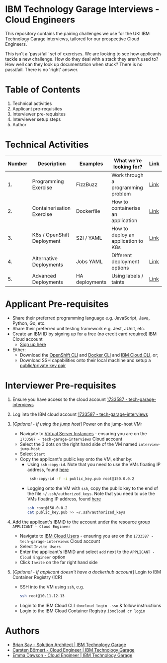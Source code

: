 # IBM Technology Garage Interviews - Cloud Engineers

This repository contains the pairing challenges we use for the UKI IBM Technology Garage interviews, tailored for our prospective Cloud Engineers.

This isn't a 'pass/fail' set of exercises. We are looking to see how applicants tackle a new challenge. How do they deal with a stack they aren't used to? How well can they look up documentation when stuck? There is no pass\fail. There is no 'right' answer.

# Table of Contents

1. Technical activities
2. Applicant pre-requisites
3. Interviewer pre-requisites
4. Interviewer setup steps
5. Author

# Technical Activities

| Number | Description                | Examples       | What we're looking for?             | Link                                                                                            |
| ------ | -------------------------- | -------------- | ----------------------------------- | ----------------------------------------------------------------------------------------------- |
| 1.     | Programming Exercise       | FizzBuzz       | Work through a programming problem  | [Link](https://github.com/briansay/tech-activities/tree/main/1-programming-challenge/fizz-buzz) |
| 2.     | Containerisation Exercise  | Dockerfile     | How to containerise an application  | [Link](https://github.com/briansay/tech-activities/tree/main/2-containerise)                    |
| 3.     | K8s / OpenShift Deployment | S2I / YAML     | How to deploy an application to K8s | [Link](https://github.com/briansay/tech-activities/tree/main/3-k8s-deployment)                  |
| 4.     | Alternative Deployments    | Jobs YAML      | Different deployment options        | [Link](https://github.com/briansay/tech-activities/tree/main/4-alternative-deployment)          |
| 5.     | Advanced Deployments       | HA deployments | Using labels / taints               | [Link](https://github.com/briansay/tech-activities/tree/main/5-advanced-deployment)             |

# Applicant Pre-requisites

- Share their preferred programming language e.g. JavaScript, Java, Python, Go, etc.
- Share their preferred unit testing framework e.g. Jest, JUnit, etc.
- Create an IBM ID by signing up for a free (no credit card required) IBM Cloud account
  - [Sign up here](https://cloud.ibm.com/registration)
- Either:
  - Download the [OpenShift CLI](https://cloud.ibm.com/docs/openshift?topic=openshift-openshift-cli) and [Docker CLI](https://docs.docker.com/get-docker/) and [IBM Cloud CLI](https://cloud.ibm.com/docs/cli?topic=cli-getting-started), or;
  - Download SSH capabilities onto their local machine and setup a [public/private key pair](https://www.digitalocean.com/community/tutorials/how-to-set-up-ssh-keys-2)

# Interviewer Pre-requisites

1. Ensure you have access to the cloud account [1733587 - tech-garage-interviews](https://cloud.ibm.com/)
2. Log into the IBM cloud account [1733587 - tech-garage-interviews](https://cloud.ibm.com/)
3. [*Optional - If using the jump host*] Power on the jump-host VM:

   - Navigate to [Virtual Server Instances](https://cloud.ibm.com/vpc-ext/compute/vs) - ensuring you are on the `1733587 - tech-garage-interviews` Cloud account
   - Select the 3 dots on the right hand side of the VM named `interview-jump-host`
   - Select `Start`
   - Copy the applicant's public key onto the VM, either by:
     - Using `ssh-copy-id`. Note that you need to use the VMs floating IP address, found [here](https://cloud.ibm.com/vpc-ext/compute/vs)
       ```bash
        ssh-copy-id -f -i public_key.pub root@150.0.0.2
       ```
     - Logging onto the VM with `ssh`, copy the public key to the end of the file `~/.ssh/authorized_keys`. Note that you need to use the VMs floating IP address, found [here](https://cloud.ibm.com/vpc-ext/compute/vs)
       ```bash
       ssh root@150.0.0.2
       cat public_key.pub >> ~/.ssh/authorized_keys
       ```

4. Add the applicant's IBMiD to the account under the resource group `APPLICANT - Cloud Engineer`
   - Navigate to [IBM Cloud Users](https://cloud.ibm.com/iam/users) - ensuring you are on the `1733587 - tech-garage-interviews` Cloud account
   - Select `Invite Users`
   - Enter the applicant's IBMiD and select `add` next to the `APPLICANT - Cloud Engineer` option
   - Click `Invite` on the far right hand side
5. [*Optional - If applicant doesn't have a dockerhub account*] Login to IBM Container Registry (ICR)
   - SSH into the VM using `ssh`, e.g.
     ```bash
     ssh root@10.11.12.13
     ```
   - Login to the IBM Cloud CLI `ibmcloud login -sso` & follow instructions
   - Login to the IBM Cloud Container Registry `ibmcloud cr login`

# Authors

- [Brian Say - Solution Architect | IBM Technology Garage](https://github.com/briansay)
- [Carsten Börnert - Cloud Engineer | IBM Technology Garage](tbd)
- [Emma Dawson - Cloud Engineer | IBM Technology Garage](tbd)
